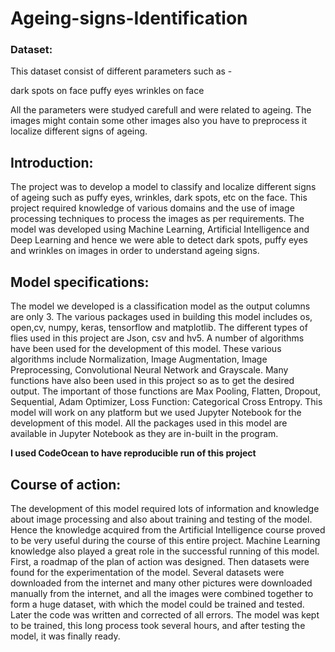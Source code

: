 # Ageing-signs-Identification

### Dataset: 

This dataset consist of different parameters such as -

dark spots on face
puffy eyes
wrinkles on face

All the parameters were studyed carefull and were related to ageing. The images might contain some other images also you have to preprocess it localize different signs of ageing.

[Google drive link for Dataset]:[https://drive.google.com/drive/folders/1cqlYEISDwmr1s7DVXPsgraBLWAxdQcd8?usp=share_link]

## Introduction:
The project was to develop a model to classify and localize different signs of ageing such as puffy eyes, wrinkles, dark spots, etc on the face. This project required knowledge of various domains and the use of image processing techniques to process the images as per requirements. The model was developed using Machine Learning, Artificial Intelligence and Deep Learning and hence we were able to detect dark spots, puffy eyes and wrinkles on images in order to understand ageing signs.


## Model specifications:
The model we developed is a classification model as the output columns are only 3.
The various packages used in building this model includes os, open,cv, numpy, keras, tensorflow and matplotlib.
The different types of flies used in this project are Json, csv and hv5.
A number of algorithms have been used for the development of this model. These various algorithms include Normalization, Image Augmentation, Image Preprocessing, Convolutional Neural Network and Grayscale.
Many functions have also been used in this project so as to get the desired output. The important of those functions are Max Pooling, Flatten, Dropout, Sequential, Adam Optimizer, Loss Function: Categorical Cross Entropy.
This model will work on any platform but we used Jupyter Notebook for the development of this model. All the packages used in this model are available in Jupyter Notebook as they are in-built in the program.

**I used CodeOcean to have reproducible run of this project**

## Course of action:
The development of this model required lots of information and knowledge about image processing and also about training and testing of the model. Hence the knowledge acquired from the Artificial Intelligence course proved to be very useful during the course of this entire project. Machine Learning knowledge also played a great role in the successful running of this model.
First, a roadmap of the plan of action was designed. Then datasets were found for the experimentation of the model. Several datasets were downloaded from the internet and many other pictures were downloaded manually from the internet, and all the images were combined together to form a huge dataset, with which the model could be trained and tested. Later the code was written and corrected of all errors. The model was kept to be trained, this long process took several hours, and after testing the model, it was finally ready.
